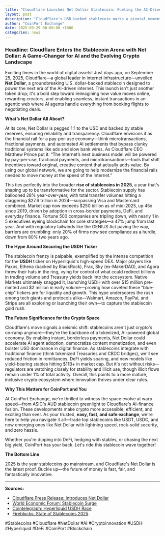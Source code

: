 ```yaml
---
title: "Cloudflare Launches Net Dollar Stablecoin: Fueling the AI-Driven Future of Finance"
layout: post
description: "Cloudflare's USD-backed stablecoin marks a pivotal moment in the stablecoin surge, with massive implications for AI, payments, and crypto innovation"
author: "CoinPort Exchange"
date: 2025-09-29 08:00:00 +1000
categories: news
---
```


### **Headline: Cloudflare Enters the Stablecoin Arena with Net Dollar: A Game-Changer for AI and the Evolving Crypto Landscape**

Exciting times in the world of digital assets! Just days ago, on September 25, 2025, Cloudflare—a global leader in internet infrastructure—unveiled **Net Dollar**, a groundbreaking U.S. dollar-backed stablecoin designed to power the next era of the AI-driven internet. This launch isn't just another token drop; it's a bold step toward reimagining how value moves online, rewarding creators, and enabling seamless, instant transactions in an agentic web where AI agents handle everything from booking flights to negotiating deals.

**What’s Net Dollar All About?**

At its core, Net Dollar is pegged 1:1 to the USD and backed by stable reserves, ensuring reliability and transparency. Cloudflare envisions it as the financial rail for a pay-per-use economy—think microtransactions, fractional payments, and automated AI settlements that bypass clunky traditional systems like ads and slow bank wires. As Cloudflare CEO Matthew Prince put it: “The Internet’s next business model will be powered by pay-per-use, fractional payments, and microtransactions—tools that shift incentives toward original, creative content that actually adds value. By using our global network, we are going to help modernize the financial rails needed to move money at the speed of the Internet.”

This ties perfectly into the broader **rise of stablecoins in 2025**, a year that's shaping up to be transformative for the sector. Stablecoin supply has ballooned 28% year-over-year, with total transfer volumes hitting a staggering $27.6 trillion in 2024—surpassing Visa and Mastercard combined. Market cap now exceeds $250 billion as of mid-2025, up 45x since 2019, driven by adoption in cross-border payments, DeFi, and everyday finance. Fortune 500 companies are tripling down, with nearly 1 in 5 executives eyeing blockchain for core strategies—a 47% jump from last year. And with regulatory tailwinds like the GENIUS Act paving the way, barriers are crumbling: only 20% of firms now see compliance as a hurdle, down from 80% two years ago.

**The Hype Around Securing the USDH Ticker**

The stablecoin frenzy is palpable, exemplified by the intense competition for the **USDH** ticker on Hyperliquid's high-speed DEX. Major players like Paxos, Ethena (backed by BlackRock), Frax, Sky (ex-MakerDAO), and Agora threw their hats in the ring, vying for control of what could redirect billions in trading volume and Treasury yields back into the ecosystem. Native Markets ultimately snagged it, launching USDH with over $15 million pre-minted and $2 million in early volume—proving how coveted these "blue-chip" tickers are for liquidity and growth. This hype underscores the rush among tech giants and protocols alike—Walmart, Amazon, PayPal, and Stripe are all exploring or launching their own—to capture the stablecoin gold rush.

**The Future Significance for the Crypto Space**

Cloudflare's move signals a seismic shift: stablecoins aren't just crypto's on-ramp anymore—they're the backbone of a tokenized, AI-powered global economy. By enabling instant, borderless payments, Net Dollar could accelerate AI agent adoption, democratize content monetization, and even bolster USD dominance in digital finance. As stablecoins integrate with traditional finance (think tokenized Treasuries and CBDC bridges), we'll see reduced friction in remittances, DeFi yields soaring, and new models like yield-bearing stables hitting $11B+ in market cap. But it's not without risks—regulators are watching closely for stability and illicit use, though illicit flows remain under 1% of total activity. Overall, this points to a more mature, inclusive crypto ecosystem where innovation thrives under clear rules.

**Why This Matters for CoinPort and You**

At CoinPort Exchange, we're thrilled to witness the space evolve at warp speed—from ASIC's AUD stablecoin greenlight to Cloudflare's AI-finance fusion. These developments make crypto more accessible, efficient, and exciting than ever. As your trusted, **easy, fast, and safe exchange**, we're here to help you navigate it all—trade top stablecoins like USDT, USDC, and now emerging ones like Net Dollar with lightning speed, rock-solid security, and zero hassle.

Whether you're dipping into DeFi, hedging with stables, or chasing the next big yield, CoinPort has your back. Let's ride this stablecoin wave together!

**The Bottom Line**

2025 is the year stablecoins go mainstream, and Cloudflare's Net Dollar is the latest proof. Buckle up—the future of money is fast, fair, and fantastically innovative.

---

**Sources:**  
- [Cloudflare Press Release: Introduces Net Dollar](https://www.cloudflare.com/en-gb/press/press-releases/2025/cloudflare-introduces-net-dollar-to-support-a-new-business-model-for-the-ai-driven-internet/)  
- [World Economic Forum: Stablecoin Surge](https://www.weforum.org/stories/2025/03/stablecoins-cryptocurrency-on-rise-financial-systems/)  
- [Cointelegraph: Hyperliquid USDH Race](https://cointelegraph.com/news/inside-hyperliquid-stablecoin-race-companies-usdh)  
- [Fireblocks: State of Stablecoins 2025](https://www.fireblocks.com/blog/state-of-stablecoins-2025-payments-infrastructure-reset/)

#Stablecoins #Cloudflare #NetDollar #AI #CryptoInnovation #USDH #Hyperliquid #DeFi #CoinPort #Blockchain
